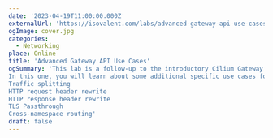 ```yaml
---
date: '2023-04-19T11:00:00.000Z'
externalUrl: 'https://isovalent.com/labs/advanced-gateway-api-use-cases/'
ogImage: cover.jpg
categories:
  - Networking
place: Online
title: 'Advanced Gateway API Use Cases'
ogSummary: 'This lab is a follow-up to the introductory Cilium Gateway API lab. We highly recommend you do the Cilium Gateway API lab first, if you haven’t done it already.
In this one, you will learn about some additional specific use cases for Gateway API:
Traffic splitting
HTTP request header rewrite
HTTP response header rewrite
TLS Passthrough
Cross-namespace routing'
draft: false
---
```


